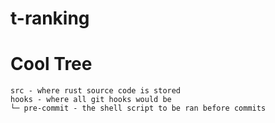 # t-ranking

# Cool Tree
```
src - where rust source code is stored
hooks - where all git hooks would be
└─ pre-commit - the shell script to be ran before commits
```

